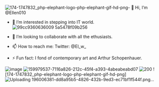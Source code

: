 ![174-1747832_php-elephant-logo-php-elephant-gif-hd-png](https://github.com/Ellen010/Ellen010/assets/157579304/86b3b3b1-cdf9-4a05-9724-94aaf8ac64f3)- 👋 Hi, I’m @Ellen010
- 👀 I’m interested in stepping into IT world.
  ![99cc9360636009 5a5478f09b256](https://github.com/Ellen010/Ellen010/assets/157579304/0ee23b3e-e953-4d01-9209-e55910020135)


- 💞️ I’m looking to collaborate with all the ethusiasts.
- 📫 How to reach me: Twitter: @El_w_
- ⚡ Fun fact: I fond of contemporary art and Arthur Schopenhauer.

![image](https://github.com/Ellen010/Ellen010/assets/157579304/27bde4d2-5f24-4327-a117-bccc54fc5498)
![159979537-7116a826-212c-45f4-a393-4abeabeabd07](https://github.com/Ellen010/Ellen010/assets/157579304/d22a7f2e-6086-498c-9904-4140a578808d)
![200](https://github.com/Ellen010/Ellen010/assets/157579304/77b1893a-e2dc-41be-89f6-ecd6179e9efc)     ![174-1747832_php-elephant-logo-php-elephant-gif-hd-png]
![Uploading 196006381-dd8a95b5-4826-432b-9ed3-ec71bf1f544f.png…]()



<!---
Ellen010/Ellen010 is a ✨ special ✨ repository because its `README.md` (this file) appears on your GitHub profile.
You can click the Preview link to take a look at your changes.
--->
